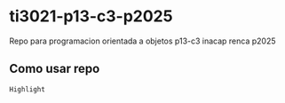 # ti3021-p13-c3-p2025
Repo para programacion orientada a objetos p13-c3 inacap renca p2025

## Como usar repo
`Highlight`